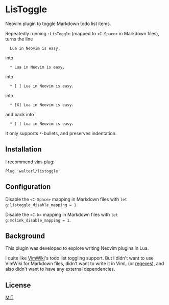 # LisToggle

Neovim plugin to toggle Markdown todo list items.

Repeatedly running `:LisToggle` (mapped to `<C-Space>` in Markdown files),
turns the line

```
  Lua in Neovim is easy.
```

into

```
  * Lua in Neovim is easy.
```

into

```
  * [ ] Lua in Neovim is easy.
```

into

```
  * [X] Lua in Neovim is easy.
```

and back into

```
  * [ ] Lua in Neovim is easy.
```

It only supports `*`-bullets, and preserves indentation.

## Installation

I recommend [vim-plug](https://github.com/junegunn/vim-plug):

```
Plug 'walterl/listoggle'
```

## Configuration

Disable the `<C-Space>` mapping in Markdown files with
`let g:listoggle_disable_mapping = 1`.

Disable the `<C-k>` mapping in Markdown files with
`let g:mdlink_disable_mapping = 1`.

## Background

This plugin was developed to explore writing Neovim plugins in Lua.

I quite like [VimWiki](https://github.com/vimwiki/vimwiki)'s todo list toggling
support. But I didn't want to use VimWiki for Markdown files, didn't want to
write it in VimL (or
[regexes](https://marcelfischer.eu/blog/2019/checkbox-regex/)), and also didn't
want to have any external dependencies.

## License

[MIT](./LICENSE.md)
